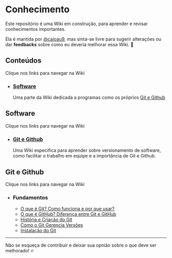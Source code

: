 # Conhecimento
Este repositório é uma Wiki em construção, para aprender e revisar conhecimentos importantes.

Ela é mantida por [@caioau9](https://github.com/caioau9), mas sinta-se livre para sugerir alterações ou dar **feedbacks** sobre como eu deveria melhorar essa Wiki. :rocket:

## Conteúdos 
Clique nos links para navegar na Wiki
- ### [Software](#software-1)
  
  Uma parte da Wiki dedicada a programas como os próprios [Git e Github](#git-e-github-1)


## Software
Clique nos links para navegar na Wiki
- ### [Git e Github](#git-e-github-1)
  Uma Wiki específica para aprender sobre versionamento de software, como facilitar o trabalho em equipe e a importância de Git e Github.

## Git e Github
Clique nos links para navegar na Wiki
- ### Fundamentos 
  - [O que é Git? Como funciona e por que usar?](blob/main/software/git-github/fundamentos/1-o-que-e-git.md)
  - [O que é GitHub? Diferença entre Git e GitHub](blob/main/software/git-github/fundamentos/2-o-que-e-github.md#o-que-%C3%A9-github-diferen%C3%A7a-entre-git-e-github)
  - [História e Criação do Git](blob/main/software/git-github/fundamentos/3-historia-do-git.md#hist%C3%B3ria-e-cria%C3%A7%C3%A3o-do-git)
  - [Como o Git Gerencia Versões](blob/main/software/git-github/fundamentos/4-gerenciamento-de-versoes.md)
  - [Instalação do Git](blob/main/software/git-github/fundamentos/5-instalando-o-git.md)

---

Não se esqueça de contribuir e deixar sua opnião sobre o que deve ser melhorado! :fire: